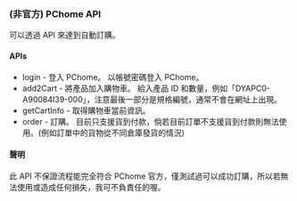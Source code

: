 ### (非官方) PChome API

可以透過 API 來達到自動訂購。

#### APIs

- login - 登入 PChome。
      以帳號密碼登入 PChome。
- add2Cart - 將產品加入購物車。
      給入產品 ID 和數量，例如「DYAPC0-A90084I39-000」，注意最後一部分是規格編號，通常不會在網址上出現。
- getCartInfo - 取得購物車當前資訊。
- order - 訂購。
      目前只支援貨到付款，倘若目前訂單不支援貨到付款則無法使用。(例如訂單中的貨物從不同倉庫發貨的情況)

#### 聲明

此 API 不保證流程能完全符合 PChome 官方，僅測試過可以成功訂購，所以若無法使用或造成任何損失，我可不負責任的喔。
